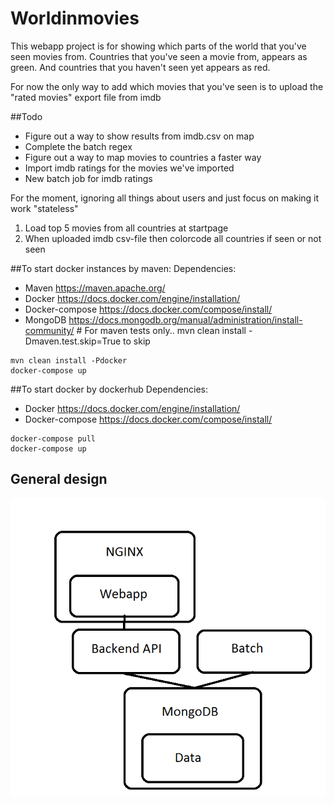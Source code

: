 # Worldinmovies

This webapp project is for showing which parts of the world that you've seen movies from.
Countries that you've seen a movie from, appears as green.
And countries that you haven't seen yet appears as red.

For now the only way to add which movies that you've seen is to upload the 
"rated movies" export file from imdb

##Todo
* Figure out a way to show results from imdb.csv on map
* Complete the batch regex
* Figure out a way to map movies to countries a faster way
* Import imdb ratings for the movies we've imported
* New batch job for imdb ratings


For the moment, ignoring all things about users and just focus on making it work "stateless"
1. Load top 5 movies from all countries at startpage
2. When uploaded imdb csv-file then colorcode all countries if seen or not seen


##To start docker instances by maven:
Dependencies:

* Maven https://maven.apache.org/
* Docker https://docs.docker.com/engine/installation/
* Docker-compose https://docs.docker.com/compose/install/
* MongoDB https://docs.mongodb.org/manual/administration/install-community/ # For maven tests only.. mvn clean install -Dmaven.test.skip=True to skip
```
mvn clean install -Pdocker
docker-compose up
```

##To start docker by dockerhub
Dependencies:

* Docker https://docs.docker.com/engine/installation/
* Docker-compose https://docs.docker.com/compose/install/
```
docker-compose pull
docker-compose up
```


## General design
![Architecture](worldinmovies-architecture.png)

